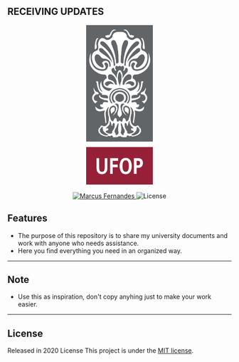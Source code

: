 ## RECEIVING UPDATES

<p align="center">
   <img src="./logos/UFOP/Ufop.jpg" alt="UFOP" width="150"/>
</p>

<p align="center">	
   <a href="https://www.linkedin.com/in/marcus-fernandes-f77/">
      <img alt="Marcus Fernandes" src="https://img.shields.io/badge/Marcus-962038?style=flat&logo=linkedin&labelColor=962038" />
   </a>
  <img alt="License" src="https://img.shields.io/badge/license-MIT-962038">
</p>


## Features

* The purpose of this repository is to share my university documents and work with anyone who needs assistance. 
* Here you find everything you need in an organized way.

---

## Note

* Use this as inspiration, don't copy anyhing just to make your work easier.

---

## License

Released in 2020 License
This project is under the [MIT license](./LICENSE).
